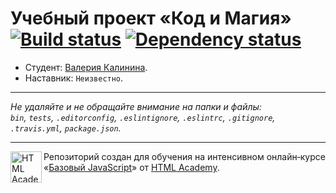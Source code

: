 # Учебный проект «Код и Магия» [![Build status][travis-image]][travis-url] [![Dependency status][dependency-image]][dependency-url]

* Студент: [Валерия Калинина](https://up.htmlacademy.ru/javascript/8/user/219134).
* Наставник: `Неизвестно`.

---

_Не удаляйте и не обращайте внимание на папки и файлы:_<br>
_`bin`, `tests`, `.editorconfig`, `.eslintignore`, `.eslintrc`, `.gitignore`, `.travis.yml`, `package.json`._

---

<a href="https://htmlacademy.ru/intensive/javascript"><img align="left" width="50" height="50" title="HTML Academy" src="https://up.htmlacademy.ru/static/img/intensive/javascript/logo-for-github.svg"></a>

Репозиторий создан для обучения на интенсивном онлайн‑курсе «[Базовый JavaScript](https://htmlacademy.ru/intensive/javascript)» от [HTML Academy](https://htmlacademy.ru).

[travis-image]: https://travis-ci.org/htmlacademy-javascript/219134-code-and-magick.svg?branch=master
[travis-url]: https://travis-ci.org/htmlacademy-javascript/219134-code-and-magick
[dependency-image]: https://david-dm.org/htmlacademy-javascript/219134-code-and-magick.svg?style=flat-square
[dependency-url]: https://david-dm.org/htmlacademy-javascript/219134-code-and-magick
